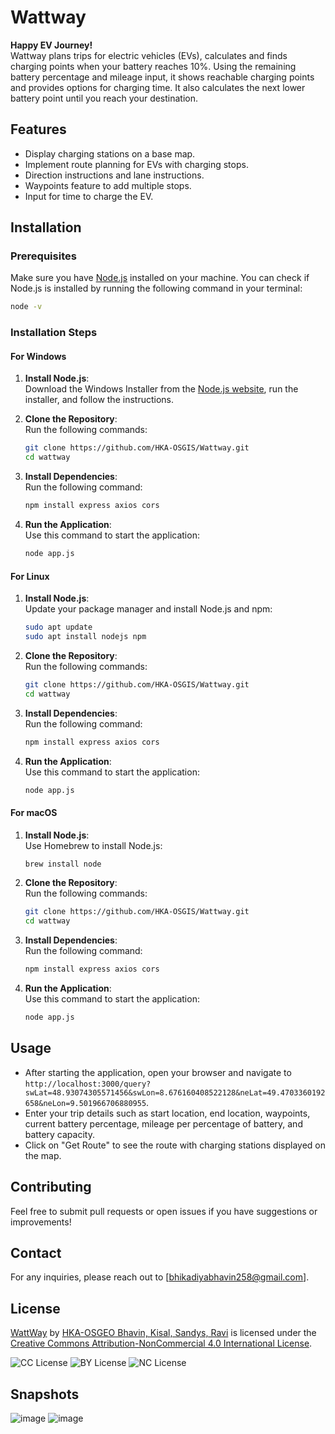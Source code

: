 # **Wattway**

**Happy EV Journey!**  
Wattway plans trips for electric vehicles (EVs), calculates and finds charging points when your battery reaches 10%. Using the remaining battery percentage and mileage input, it shows reachable charging points and provides options for charging time. It also calculates the next lower battery point until you reach your destination.

## **Features**
- Display charging stations on a base map.
- Implement route planning for EVs with charging stops.
- Direction instructions and lane instructions.
- Waypoints feature to add multiple stops.
- Input for time to charge the EV.

## **Installation**

### Prerequisites
Make sure you have [Node.js](https://nodejs.org/) installed on your machine. You can check if Node.js is installed by running the following command in your terminal:

```bash
node -v
```

### Installation Steps

#### For Windows
1. **Install Node.js**:  
   Download the Windows Installer from the [Node.js website](https://nodejs.org/), run the installer, and follow the instructions.

2. **Clone the Repository**:  
   Run the following commands:
   ```bash
   git clone https://github.com/HKA-OSGIS/Wattway.git
   cd wattway
   ```

3. **Install Dependencies**:  
   Run the following command:
   ```bash
   npm install express axios cors
   ```

4. **Run the Application**:  
   Use this command to start the application:
   ```bash
   node app.js
   ```

#### For Linux
1. **Install Node.js**:  
   Update your package manager and install Node.js and npm:
   ```bash
   sudo apt update
   sudo apt install nodejs npm
   ```

2. **Clone the Repository**:  
   Run the following commands:
   ```bash
   git clone https://github.com/HKA-OSGIS/Wattway.git
   cd wattway
   ```

3. **Install Dependencies**:  
   Run the following command:
   ```bash
   npm install express axios cors
   ```

4. **Run the Application**:  
   Use this command to start the application:
   ```bash
   node app.js
   ```

#### For macOS
1. **Install Node.js**:  
   Use Homebrew to install Node.js:
   ```bash
   brew install node
   ```

2. **Clone the Repository**:  
   Run the following commands:
   ```bash
   git clone https://github.com/HKA-OSGIS/Wattway.git
   cd wattway
   ```

3. **Install Dependencies**:  
   Run the following command:
   ```bash
   npm install express axios cors
   ```

4. **Run the Application**:  
   Use this command to start the application:
   ```bash
   node app.js
   ```

## **Usage**
- After starting the application, open your browser and navigate to `http://localhost:3000/query?swLat=48.93074305571456&swLon=8.676160408522128&neLat=49.4703360192658&neLon=9.501966706880955`.
- Enter your trip details such as start location, end location, waypoints, current battery percentage, mileage per percentage of battery, and battery capacity.
- Click on "Get Route" to see the route with charging stations displayed on the map.

## **Contributing**
Feel free to submit pull requests or open issues if you have suggestions or improvements!

## **Contact**
For any inquiries, please reach out to [bhikadiyabhavin258@gmail.com].

## License

[WattWay](https://github.com/HKA-OSGIS/Wattway) by [HKA-OSGEO Bhavin, Kisal, Sandys, Ravi](https://github.com/bhikadiyabhavin) is licensed under the  
[Creative Commons Attribution-NonCommercial 4.0 International License](https://creativecommons.org/licenses/by-nc/4.0/?ref=chooser-v1).  

![CC License](https://mirrors.creativecommons.org/presskit/icons/cc.svg?ref=chooser-v1)
![BY License](https://mirrors.creativecommons.org/presskit/icons/by.svg?ref=chooser-v1)
![NC License](https://mirrors.creativecommons.org/presskit/icons/nc.svg?ref=chooser-v1)

## Snapshots
![image](https://github.com/user-attachments/assets/5935917d-50c6-4751-831c-c18770431e8c)
![image](https://github.com/user-attachments/assets/079f1437-a073-4481-8303-7f77b4cdb91c)

